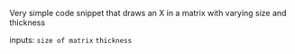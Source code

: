Very simple code snippet that draws an X in a matrix with varying size and thickness

inputs: `size of matrix` `thickness`